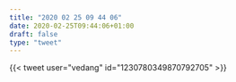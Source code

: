 ```yaml
---
title: "2020 02 25 09 44 06"
date: 2020-02-25T09:44:06+01:00
draft: false
type: "tweet"
---
```


{{< tweet user="vedang" id="1230780349870792705" >}}
